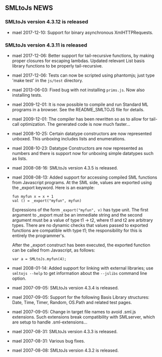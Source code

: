 ## SMLtoJs NEWS

### SMLtoJs version 4.3.12 is released

* mael 2017-12-10: Support for binary asynchronous XmlHTTPRequests.

### SMLtoJs version 4.3.11 is released

* mael 2017-12-06: Better support for tail-recursive functions, by
  making proper closures for escaping lambdas. Updated relevant List
  basis library functions to be properly tail-recursive.

* mael 2017-12-06: Tests can now be scripted using phantomjs; just
  type 'make test' in the `js/test` directory.

* mael 2013-06-03: Fixed bug with not installing `prims.js`. Now also
  installing tests.

* mael 2009-12-01: It is now possible to compile and run Standard ML
  programs in a browser. See the README_SMLTOJS file for details.

* mael 2009-12-01: The compiler has been rewritten so as to allow for
  tail-call optimization. The generated code is now much faster...

* mael 2008-10-25: Certain datatype constructors are now represented
  unboxed. This unboxing includes lists and enumerations.

* mael 2008-10-23: Datatype Constructors are now represented as
  numbers and there is support now for unboxing simple datatypes such
  as lists.

* mael 2008-08-16: SMLtoJs version 4.3.5 is released.

* mael 2008-08-13: Added support for accessing compiled SML functions
  from Javascript programs. At the SML side, values are exported using
  the _export keyword. Here is an example:

      fun myfun x = x + 1
      val () = _export("myfun", myfun)

  Expressions of the form `_export("myfun", v)` has type unit. The first
  argument to _export must be an immediate string and the second
  argument must be a value of type t1 -> t2, where t1 and t2 are
  arbitrary types. There are no dynamic checks that values passed to
  exported functions are compatible with type t1; the responsibility
  for this is entirely the programmer's.

  After the _export construct has been executed, the exported function
  can be called from Javascript, as follows:

      var a = SMLtoJs.myfun(4);

* mael 2008-01-14: Added support for linking with external libraries;
  use `smltojs --help` to get information about the `--jslibs` command
  line option.

* mael 2007-09-05: SMLtoJs version 4.3.4 is released.

* mael 2007-09-05: Support for the following Basis Library structures:
  Date, Time, Timer, Random, OS.Path and related test pages.

* mael 2007-09-05: Change in target file names to avoid .sml.js
  extensions. Such extensions break compatibility with SMLserver, which
  are setup to handle .sml-extensions...

* mael 2007-08-31: SMLtoJs version 4.3.3 is released.

* mael 2007-08-31: Various bug fixes.

* mael 2007-08-08: SMLtoJs version 4.3.2 is released.